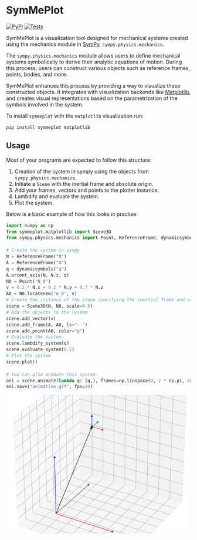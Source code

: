 # SymMePlot
[![PyPI](https://img.shields.io/pypi/v/symmeplot.svg)](https://pypi.org/project/symmeplot/)
[![Tests](https://github.com/tjstienstra/symmeplot/workflows/Tests/badge.svg)](https://github.com/tjstienstra/symmeplot/actions?workflow=Tests)

SymMePlot is a visualization tool designed for mechanical systems created using the
mechanics module in [SymPy], `sympy.physics.mechanics`.

The `sympy.physics.mechanics` module allows users to define mechanical systems
symbolically to derive their analytic equations of motion. During this process, users
can construct various objects such as reference frames, points, bodies, and more.

SymMePlot enhances this process by providing a way to visualize these constructed
objects. It integrates with visualization backends like [Matplotlib], and creates visual
representations based on the parametrization of the symbols involved in the system.

To install `symmeplot` with the `matplotlib` visualization run:

```bash
pip install symmeplot matplotlib
```

## Usage
Most of your programs are expected to follow this structure:
1. Creation of the system in sympy using the objects from `sympy.physics.mechanics`.
2. Initiate a `Scene` with the inertial frame and absolute origin.
3. Add your frames, vectors and points to the plotter instance.
4. Lambdify and evaluate the system.
5. Plot the system.

Below is a basic example of how this looks in practise:
```python
import numpy as np
from symmeplot.matplotlib import Scene3D
from sympy.physics.mechanics import Point, ReferenceFrame, dynamicsymbols

# Create the system in sympy
N = ReferenceFrame("N")
A = ReferenceFrame("A")
q = dynamicsymbols("q")
A.orient_axis(N, N.z, q)
N0 = Point("N_0")
v = 0.2 * N.x + 0.2 * N.y + 0.7 * N.z
A0 = N0.locatenew("A_0", v)
# Create the instance of the scene specifying the inertial frame and origin
scene = Scene3D(N, N0, scale=0.5)
# Add the objects to the system
scene.add_vector(v)
scene.add_frame(A, A0, ls="--")
scene.add_point(A0, color="g")
# Evaluate the system.
scene.lambdify_system(q)
scene.evaluate_system(0.5)
# Plot the system
scene.plot()

# You can also animate this system.
ani = scene.animate(lambda q: (q,), frames=np.linspace(0, 2 * np.pi, 60))
ani.save("animation.gif", fps=30)
```

![](docs/animation.gif)

[Matplotlib]: https://matplotlib.org/
[SymPy]: https://www.sympy.org
